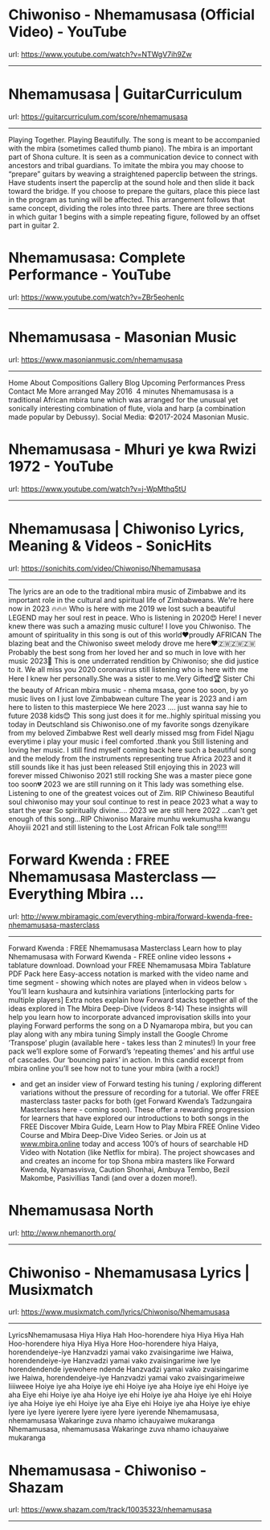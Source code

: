 # Chiwoniso - Nhemamusasa (Official Video) - YouTube
url: https://www.youtube.com/watch?v=NTWgV7ih9Zw
- - - - -



# Nhemamusasa | GuitarCurriculum
url: https://guitarcurriculum.com/score/nhemamusasa
- - - - -
Playing Together.
Playing Beautifully.
The song is meant to be accompanied with the mbira (sometimes called thumb piano).
The mbira is an important part of Shona culture.
It is seen as a communication device to connect with ancestors and tribal guardians.
To imitate the mbira you may choose to “prepare” guitars by weaving a straightened paperclip between the strings.
Have students insert the paperclip at the sound hole and then slide it back toward the bridge.
If you choose to prepare the guitars, place this piece last in the program as tuning will be affected.
This arrangement follows that same concept, dividing the roles into three parts.
There are three sections in which guitar 1 begins with a simple repeating figure, followed by an offset part in guitar 2.


# Nhemamusasa: Complete Performance - YouTube
url: https://www.youtube.com/watch?v=ZBr5eohenIc
- - - - -



# Nhemamusasa - Masonian Music
url: https://www.masonianmusic.com/nhemamusasa
- - - - -
Home About Compositions Gallery Blog Upcoming Performances Press Contact Me More arranged May 2016 ​ 4 minutes
Nhemamusasa is a traditional African mbira tune which was arranged for the unusual yet sonically interesting combination of flute, viola and harp (a combination made popular by Debussy).
Social Media: ©2017-2024 Masonian Music.


# Nhemamusasa - Mhuri ye kwa Rwizi 1972 - YouTube
url: https://www.youtube.com/watch?v=j-WpMthq5tU
- - - - -



# Nhemamusasa | Chiwoniso Lyrics, Meaning & Videos - SonicHits
url: https://sonichits.com/video/Chiwoniso/Nhemamusasa
- - - - -
The lyrics are an ode to the traditional mbira music of Zimbabwe and its important role in the cultural and spiritual life of Zimbabweans.
We're here now in 2023 🔥🔥🔥 Who is here with me 2019 we lost such a beautiful LEGEND may her soul rest in peace.
Who is listening in 2020😍 Here!
I never knew there was such a amazing music culture!
I love you Chiwoniso.
The amount of spirituality in this song is out of this world❤️proudly AFRICAN The blazing beat and the Chiwoniso sweet melody drove me here❤🇿🇼🇿🇼🇿🇼 Probably the best song from her loved her and so much in love with her music 2023💞 This is one underrated rendition by Chiwoniso; she did justice to it.
We all miss you 2020 coronavirus still listening who is here with me Here I knew her personally.She was a sister to me.Very Gifted🏆 Sister Chi the beauty of African mbira music - nhema msasa, gone too soon, by yo music lives on I just love Zimbabwean culture The year is 2023 and i am here to listen to this masterpiece We here 2023 .... just wanna say hie to future 2038 kids😊 This song just does it for me..highly spiritual missing you today in Deutschland sis Chiwoniso.one of my favorite songs dzenyikare from my beloved Zimbabwe Rest well dearly missed msg from Fidel Njagu everytime i play your music i feel comforted .thank you Still listening and loving her music.
I still find myself coming back here such a beautiful song and the melody from the instruments representing true Africa 2023 and it still sounds like it has just been released Still enjoying this in 2023 will forever missed Chiwoniso 2021 still rocking She was a master piece gone too soon💔 2023 we are still running on it This lady was something else.
Listening to one of the greatest voices out of Zim.
RIP Chiwineso Beautiful soul chiwoniso may your soul continue to rest in peace 2023 what a way to start the year So spiritually divine.... 2023 we are still here 2022 ...can't get enough of this song...RIP Chiwoniso Maraire munhu wekumusha kwangu Ahoyiii 2021 and still listening to the Lost African Folk tale song!!!!!


# Forward Kwenda : FREE Nhemamusasa Masterclass — Everything Mbira ...
url: http://www.mbiramagic.com/everything-mbira/forward-kwenda-free-nhemamusasa-masterclass
- - - - -
Forward Kwenda : FREE Nhemamusasa Masterclass Learn how to play Nhemamusasa with Forward Kwenda - FREE online video lessons + tablature download.
Download your FREE Nhemamusasa Mbira Tablature PDF Pack here Easy-access notation is marked with the video name and time segment - showing which notes are played when in videos below ⤵️ You’ll learn kushaura and kutsinhira variations [interlocking parts for multiple players] Extra notes explain how Forward stacks together all of the ideas explored in The Mbira Deep-Dive (videos 8-14) These insights will help you learn how to incorporate advanced improvisation skills into your playing Forward performs the song on a D Nyamaropa mbira, but you can play along with any mbira tuning Simply install the Google Chrome ‘Transpose’ plugin (available here - takes less than 2 minutes!)
In your free pack we’ll explore some of Forward’s ‘repeating themes’ and his artful use of cascades.
Our ‘bouncing pairs’ in action.
In this candid excerpt from mbira online you’ll see how not to tune your mbira (with a rock!)
+ and get an insider view of Forward testing his tuning / exploring different variations without the pressure of recording for a tutorial.
We offer FREE masterclass taster packs for both (get Forward Kwenda’s Tadzungaira Masterclass here - coming soon).
These offer a rewarding progression for learners that have explored our introductions to both songs in the FREE Discover Mbira Guide, Learn How to Play Mbira FREE Online Video Course and Mbira Deep-Dive Video Series.
or Join us at www.mbira.online today and access 100’s of hours of searchable HD Video with Notation (like Netflix for mbira).
The project showcases and and creates an income for top Shona mbira masters like Forward Kwenda, Nyamasvisva, Caution Shonhai, Ambuya Tembo, Bezil Makombe, Pasivillias Tandi (and over a dozen more!).


# Nhemamusasa North
url: http://www.nhemanorth.org/
- - - - -



# Chiwoniso - Nhemamusasa Lyrics | Musixmatch
url: https://www.musixmatch.com/lyrics/Chiwoniso/Nhemamusasa
- - - - -
LyricsNhemamusasa Hiya Hiya Hah Hoo-horendere hiya Hiya Hiya Hah Hoo-horendere hiya Hiya Hiya Hore Hoo-horendere hiya
Haiya, horendendeiye-iye Hanzvadzi yamai vako zvaisingarime iwe Haiwa, horendendeiye-iye Hanzvadzi yamai vako zvaisingarime iwe Iye horendendende iyewohere ndende Hanzvadzi yamai vako zvaisingarime iwe Haiwa, horendendeiye-iye Hanzvadzi yamai vako zvaisingarimeiwe
Iiiiweee
Hoiye iye aha Hoiye iye ehi Hoiye iye aha Hoiye iye ehi
Hoiye iye aha Eiye ehi Hoiye iye aha Hoiye iye ehi
Hoiye iye aha Hoiye iye ehi Hoiye iye aha Hoiye iye ehi
Hoiye iye aha Eiye ehi Hoiye iye aha Hoiye iye ehiye
Iyere iye Iyere iyerere Iyere iyere Iyere iyerende
Nhemamusasa, nhemamusasa Wakaringe zuva nhamo ichauyaiwe mukaranga
Nhemamusasa, nhemamusasa Wakaringe zuva nhamo ichauyaiwe mukaranga


# Nhemamusasa - Chiwoniso - Shazam
url: https://www.shazam.com/track/10035323/nhemamusasa
- - - - -



